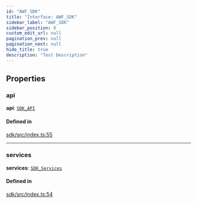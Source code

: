 ```yaml
---
id: "AWF_SDK"
title: "Interface: AWF_SDK"
sidebar_label: "AWF_SDK"
sidebar_position: 0
custom_edit_url: null
pagination_prev: null
pagination_next: null
hide_title: true
description: "Test Description"
---
```


## Properties

### api

 **api**: [`SDK_API`](SDK_API.md)

#### Defined in

[sdk/src/index.ts:55](https://github.com/AKASHAorg/akasha-core/blob/c052f00c/sdk/src/index.ts#L55)

___

### services

 **services**: [`SDK_Services`](SDK_Services.md)

#### Defined in

[sdk/src/index.ts:54](https://github.com/AKASHAorg/akasha-core/blob/c052f00c/sdk/src/index.ts#L54)
